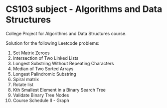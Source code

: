 # CS103 subject - Algorithms and Data Structures 


College Project for Algorithms and Data Structures course.

Solution for the following Leetcode problems: 

1) Set Matrix Zeroes
2) Intersection of Two Linked Lists
3) Longest Substring Without Repeating Characters
4) Median of Two Sorted Arrays
5) Longest Palindromic Substring
6) Spiral matrix
7) Rotate list
8) Kth Smallest Element in a Binary Search Tree
9) Validate Binary Tree Nodes
10) Course Schedule II - Graph
